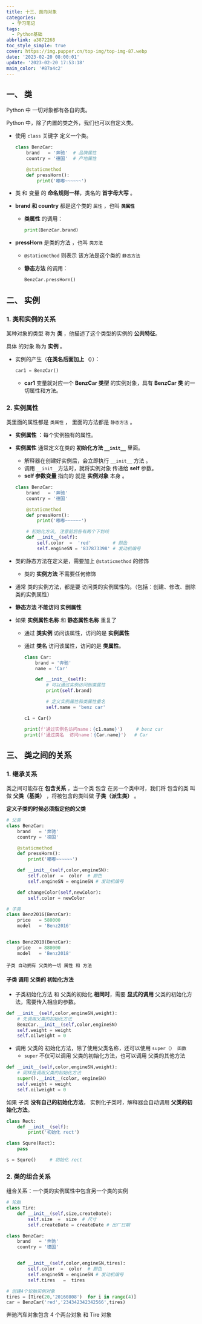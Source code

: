 ```yaml
---
title: 十三、面向对象
categories:
  - 学习笔记
tags:
  - Python基础
abbrlink: a3872268
toc_style_simple: true
cover: https://img.pupper.cn/top-img/top-img-87.webp
date: '2023-02-20 08:00:01'
update: '2023-02-20 17:53:18'
main_color: '#87a4c2'
---
```


## 一、 类

Python 中 一切对象都有各自的类。

Python 中，除了内置的类之外，我们也可以自定义类。

- 使用 `class` 关键字 定义一个类。

  ```python
  class BenzCar:
      brand   = '奔驰'  # 品牌属性
      country = '德国'  # 产地属性

      @staticmethod
      def pressHorn():
          print('嘟嘟~~~~~~')
  ```

- 类 和 变量 的 **命名规则一样**，类名的 **首字母大写** 。

- **brand 和 country** 都是这个类的 `属性` ，也叫 **`类属性`**

  - **类属性** 的调用：

    ```python
    print(BenzCar.brand)
    ```

- **pressHorn** 是类的方法 ，也叫 `类方法`

  - `@staticmethod` 则表示 该方法是这个类的 `静态方法`

  - **静态方法** 的调用：

    ```python
    BenzCar.pressHorn()
    ```

## 二、 实例

### 1. 类和实例的关系

某种对象的类型 称为 **类** ，他描述了这个类型的实例的 **公共特征**。

具体 的对象 称为 **实例** 。

- 实例的产生（**在类名后面加上 `（）`**）：

  ```python
  car1 = BenzCar()
  ```

  - **car1** 变量就对应一个 **BenzCar 类型** 的实例对象，具有 **BenzCar 类** 的一切属性和方法。

### 2. 实例属性

类里面的属性都是 `类属性` ， 里面的方法都是 `静态方法` 。

- **实例属性** ：每个实例独有的属性。

- **实例属性** 通常定义在类的 **初始化方法 `__init__`** 里面。

  - 解释器在创建好实例后，会立即执行 `__init__` 方法 。
  - 调用 `__init__`方法时，就将实例对象 传递给 **self** 参数。
  - **self 参数变量** 指向的 就是 **实例对象** 本身 。

  ```python
  class BenzCar:
      brand   = '奔驰'
      country = '德国'

      @staticmethod
      def pressHorn():
          print('嘟嘟~~~~~~')

      # 初始化方法, 注意前后各有两个下划线
      def __init__(self):
          self.color  =  'red'        # 颜色
          self.engineSN = '837873398' # 发动机编号
  ```

- 类的静态方法在定义是，需要加上 `@staticmethod` 的修饰

  - 类的 **实例方法** 不需要任何修饰

- 通常 类的实例方法，都是要 访问类的实例属性的。（包括：创建、修改、删除 类的实例属性）

- **静态方法 不能访问 实例属性**

- 如果 **实例属性名称** 和 **静态属性名称** 重复了

  - 通过 **类实例** 访问该属性，访问的是 **实例属性**

  - 通过 **类名** 访问该属性，访问的是 **类属性**。

    ```python
    class Car:
        brand = '奔驰'
        name = 'Car'

        def __init__(self):
            # 可以通过实例访问到类属性
            print(self.brand)

            # 定义实例属性和类属性重名
            self.name = 'benz car'

    c1 = Car()

    print(f'通过实例名访问name：{c1.name}')		# benz car
    print(f'通过类名  访问name：{Car.name}')	# Car
    ```

## 三、 类之间的关系

### 1. 继承关系

类之间可能存在 **包含关系** ，当一个类 包含 在另一个类中时，我们将 包含的类 叫做 **父类（基类）** ，将被包含的类叫做 **子类（派生类）** 。

**定义子类的时候必须指定他的父类**

```python
# 父类
class BenzCar:
    brand   = '奔驰'
    country = '德国'

    @staticmethod
    def pressHorn():
        print('嘟嘟~~~~~~')

    def __init__(self,color,engineSN):
        self.color  =  color  # 颜色
        self.engineSN = engineSN # 发动机编号

    def changeColor(self,newColor):
        self.color = newColor

# 子类
class Benz2016(BenzCar):
    price   = 580000
    model   = 'Benz2016'


class Benz2018(BenzCar):
    price   = 880000
    model   = 'Benz2018'
```

`子类 自动拥有 父类的一切 属性 和 方法`

#### 子类 调用 父类的 初始化方法

- 子类初始化方法 和 父类的初始化 **相同时**，需要 **显式的调用** 父类的初始化方法，需要传入相应的参数。

```python
def __init__(self,color,engineSN,weight):
    # 先调用父类的初始化方法
    BenzCar.__init__(self,color,engineSN)
    self.weight = weight
    self.oilweight = 0
```

- 调用 父类的 初始化方法，除了使用父类名称，还可以使用 `super（） 函数`
  - `super` 不仅可以调用 父类的初始化方法，也可以调用 父类的其他方法

```python
def __init__(self,color,engineSN,weight):
    # 同样是调用父类的初始化方法
    super().__init__(color, engineSN)
    self.weight = weight
    self.oilweight = 0
```

如果 子类 **没有自己的初始化方法**， 实例化子类时，解释器会自动调用 **父类的初始化方法**。

```python
class Rect:
    def __init__(self):
        print('初始化 rect')

class Squre(Rect):
    pass

s = Squre()		# 初始化 rect
```

### 2. 类的组合关系

组合关系：一个类的实例属性中包含另一个类的实例

```python
# 轮胎
class Tire:
    def __init__(self,size,createDate):
        self.size  =  size  # 尺寸
        self.createDate = createDate # 出厂日期

class BenzCar:
    brand   = '奔驰'
    country = '德国'


    def __init__(self,color,engineSN,tires):
        self.color  =  color  # 颜色
        self.engineSN = engineSN # 发动机编号
        self.tires   =  tires

# 创建4个轮胎实例对象
tires = [Tire(20,'20160808')  for i in range(4)]
car = BenzCar('red','234342342342566',tires)
```

奔驰汽车对象包含 4 个两台对象 和 Tire 对象
